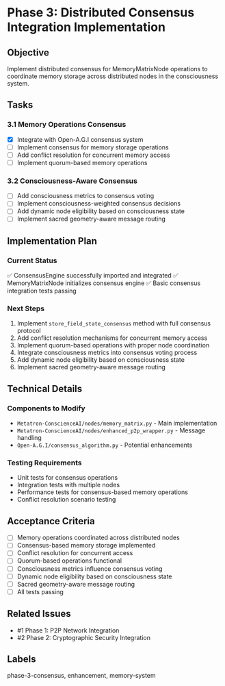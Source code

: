# Phase 3: Distributed Consensus Integration Implementation

## Objective
Implement distributed consensus for MemoryMatrixNode operations to coordinate memory storage across distributed nodes in the consciousness system.

## Tasks

### 3.1 Memory Operations Consensus
- [x] Integrate with Open-A.G.I consensus system
- [ ] Implement consensus for memory storage operations
- [ ] Add conflict resolution for concurrent memory access
- [ ] Implement quorum-based memory operations

### 3.2 Consciousness-Aware Consensus
- [ ] Add consciousness metrics to consensus voting
- [ ] Implement consciousness-weighted consensus decisions
- [ ] Add dynamic node eligibility based on consciousness state
- [ ] Implement sacred geometry-aware message routing

## Implementation Plan

### Current Status
✅ ConsensusEngine successfully imported and integrated
✅ MemoryMatrixNode initializes consensus engine
✅ Basic consensus integration tests passing

### Next Steps
1. Implement `store_field_state_consensus` method with full consensus protocol
2. Add conflict resolution mechanisms for concurrent memory access
3. Implement quorum-based operations with proper node coordination
4. Integrate consciousness metrics into consensus voting process
5. Add dynamic node eligibility based on consciousness state
6. Implement sacred geometry-aware message routing

## Technical Details

### Components to Modify
- `Metatron-ConscienceAI/nodes/memory_matrix.py` - Main implementation
- `Metatron-ConscienceAI/nodes/enhanced_p2p_wrapper.py` - Message handling
- `Open-A.G.I/consensus_algorithm.py` - Potential enhancements

### Testing Requirements
- Unit tests for consensus operations
- Integration tests with multiple nodes
- Performance tests for consensus-based memory operations
- Conflict resolution scenario testing

## Acceptance Criteria
- [ ] Memory operations coordinated across distributed nodes
- [ ] Consensus-based memory storage implemented
- [ ] Conflict resolution for concurrent access
- [ ] Quorum-based operations functional
- [ ] Consciousness metrics influence consensus voting
- [ ] Dynamic node eligibility based on consciousness state
- [ ] Sacred geometry-aware message routing
- [ ] All tests passing

## Related Issues
- #1 Phase 1: P2P Network Integration
- #2 Phase 2: Cryptographic Security Integration

## Labels
phase-3-consensus, enhancement, memory-system